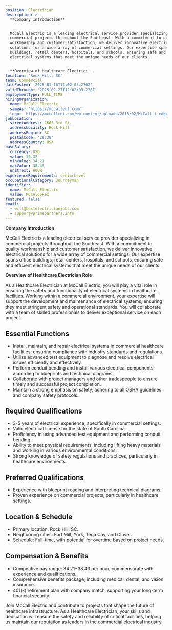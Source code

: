 ```yaml
---
position: Electrician
description: >-
  **Company Introduction**


  McCall Electric is a leading electrical service provider specializing in
  commercial projects throughout the Southeast. With a commitment to quality
  workmanship and customer satisfaction, we deliver innovative electrical
  solutions for a wide array of commercial settings. Our expertise spans office
  buildings, retail centers, hospitals, and schools, ensuring safe and efficient
  electrical systems that meet the unique needs of our clients.


  **Overview of Healthcare Electrici...
location: 'Rock Hill, SC'
team: Commercial
datePosted: '2025-01-16T12:02:03.276Z'
validThrough: '2025-02-27T12:02:03.276Z'
employmentType: FULL_TIME
hiringOrganization:
  name: McCall Electric
  sameAs: 'https://mccallent.com/'
  logo: 'https://mccallent.com/wp-content/uploads/2018/02/McCall-t-edge-1.png'
jobLocation:
  streetAddress: 7665 3rd St.
  addressLocality: Rock Hill
  addressRegion: SC
  postalCode: '29730'
  addressCountry: USA
baseSalary:
  currency: USD
  value: 36.32
  minValue: 34.21
  maxValue: 38.43
  unitText: HOUR
experienceRequirements: seniorLevel
occupationalCategory: Journeyman
identifier:
  name: McCall Electric
  value: MCCAl65kex
featured: false
email:
  - will@bestelectricianjobs.com
  - support@primepartners.info
---
```




**Company Introduction**

McCall Electric is a leading electrical service provider specializing in commercial projects throughout the Southeast. With a commitment to quality workmanship and customer satisfaction, we deliver innovative electrical solutions for a wide array of commercial settings. Our expertise spans office buildings, retail centers, hospitals, and schools, ensuring safe and efficient electrical systems that meet the unique needs of our clients.

**Overview of Healthcare Electrician Role**

As a Healthcare Electrician at McCall Electric, you will play a vital role in ensuring the safety and functionality of electrical systems in healthcare facilities. Working within a commercial environment, your expertise will support the development and maintenance of electrical systems, ensuring they meet stringent safety and operational standards. You will collaborate with a team of skilled professionals to deliver exceptional service on each project.

## Essential Functions

- Install, maintain, and repair electrical systems in commercial healthcare facilities, ensuring compliance with industry standards and regulations.
- Utilize advanced test equipment to diagnose and resolve electrical issues efficiently and effectively.
- Perform conduit bending and install various electrical components according to blueprints and technical diagrams.
- Collaborate with project managers and other tradespeople to ensure timely and successful project completion.
- Maintain a strong emphasis on safety, adhering to all OSHA guidelines and company safety protocols.

## Required Qualifications

- 3-5 years of electrical experience, specifically in commercial settings.
- Valid electrical license for the state of South Carolina.
- Proficiency in using advanced test equipment and performing conduit bending.
- Ability to meet physical requirements, including lifting heavy materials and working in various environmental conditions.
- Strong knowledge of safety regulations and practices, particularly in healthcare environments.

## Preferred Qualifications

- Experience with blueprint reading and interpreting technical diagrams.
- Proven experience on commercial projects, particularly in healthcare settings.

## Location & Schedule

- Primary location: Rock Hill, SC.
- Neighboring cities: Fort Mill, York, Tega Cay, and Clover.
- Schedule: Full-time, with potential for overtime based on project needs.

## Compensation & Benefits

- Competitive pay range: $34.21-$38.43 per hour, commensurate with experience and qualifications.
- Comprehensive benefits package, including medical, dental, and vision insurance.
- 401(k) retirement plan with company match, supporting your long-term financial security.

Join McCall Electric and contribute to projects that shape the future of healthcare infrastructure. As a Healthcare Electrician, your skills and dedication will ensure the safety and reliability of critical facilities, helping us maintain our reputation as leaders in the commercial electrical industry.
